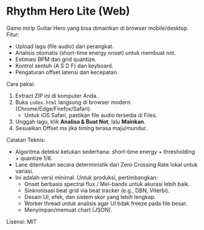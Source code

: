 # Rhythm Hero Lite (Web)
Game mirip Guitar Hero yang bisa dimainkan di browser mobile/desktop.
Fitur:
- Upload lagu (file audio) dari perangkat.
- Analisis otomatis (short-time energy onset) untuk membuat not.
- Estimasi BPM dan grid quantize.
- Kontrol sentuh (A S D F) dan keyboard.
- Pengaturan offset latensi dan kecepatan.

Cara pakai:
1. Extract ZIP ini di komputer Anda.
2. Buka `index.html` langsung di browser modern (Chrome/Edge/Firefox/Safari).
   - Untuk iOS Safari, pastikan file audio tersedia di Files.
3. Unggah lagu, klik **Analisa & Buat Not**, lalu **Mainkan**.
4. Sesuaikan Offset ms jika timing terasa maju/mundur.

Catatan Teknis:
- Algoritma deteksi ketukan sederhana: short-time energy + thresholding + quantize 1/8.
- Lane ditentukan secara deterministik dari Zero Crossing Rate lokal untuk variasi.
- Ini adalah versi minimal. Untuk produksi, pertimbangkan:
  - Onset berbasis spectral flux / Mel-bands untuk akurasi lebih baik.
  - Sinkronisasi beat grid via beat tracker (e.g., DBN, Viterbi).
  - Desain UI, efek, dan sistem skor yang lebih lengkap.
  - Worker thread untuk analisis agar UI tidak freeze pada file besar.
  - Menyimpan/memuat chart (JSON).

Lisensi: MIT

